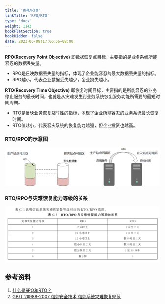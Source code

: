 ```yaml
---
title: 'RPO/RTO'
linkTitle: 'RPO/RTO'
type: 'docs'
weight: 1143
bookFlatSection: true
bookHidden: false
date: 2023-06-08T17:06:56+08:00
---
```


**RPO(Recovery Point Objective)** 即数据恢复点目标，主要指的是业务系统所能容忍的数据丢失量。
* RPO是反映数据丢失量的指标，体现了企业能容忍的最大数据丢失量的指标。
* RPO越小，代表企业数据丢失越少，企业损失越小。

**RTO(Recovery Time Objective)** 即恢复时间目标，主要指的是所能容忍的业务停止服务的最长时间，也就是从灾难发生到业务系统恢复服务功能所需要的最短时间周期。
* RTO是反映业务恢复及时性的指标，体现了企业所能容忍的业务系统最长恢复时间。
* RTO值越小，代表容灾系统的恢复能力越强，但企业投资也越高。

### RTO/RPO的示意图
![](images/RPO-RTO.png)

### RTO/RPO与灾难恢复能力等级的关系
![](images/gbt20988-2007-c1.png)


## 参考资料
1. [什么是RPO和RTO？](https://support.huaweicloud.com/sdrs_faq/sdrs_06_0440.html)
2. [GB/T 20988-2007 信息安全技术 信息系统灾难恢复规范](https://openstd.samr.gov.cn/bzgk/gb/newGbInfo?hcno=B7DDC387ECA63A1C1CEAE15BE01E2A61)